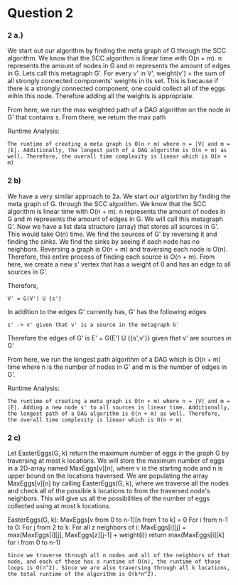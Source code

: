 # Question 2

### 2 a.) 

We start out our algorithm by finding the meta graph of G through the SCC algorithm. We know that the SCC algorithm is linear time with O(n + m). n represents the amount of nodes in G and m represents the amount of edges in G. Lets call this metagraph G'. For every v' in V', weight(v') = the sum of all strongly connected components' weights in its set. This is because if there is a strongly connected component, one could collect all of the eggs wihin this node. Therefore adding all the weights is appropriate.

From here, we run the max weighted path of a DAG algorithm on the node in G' that contains s. From there, we return the max path

Runtime Analysis:

    The runtime of creating a meta graph is O(n + m) where n = |V| and m = |E|. Additionally, the longest path of a DAG algorithm is O(n + m) as well. Therefore, the overall time complexity is linear which is O(n + m)


### 2 b) 

We have a very similar approach to 2a. We start our algorithm by finding the meta graph of G. through the SCC algorithm. We know that the SCC algorithm is linear time with O(n + m). n represents the amount of nodes in G and m represents the amount of edges in G. We will call this metagraph G'. Now we have a list data structure (array) that stores all sources in G'. This would take O(n) time. We find the sources of G' by reversing it and finding the sinks. We find the sinks by seeing if each node has no neighbors. Reversing a graph is O(n + m) and traversing each node is O(n). Therefore, this entire process of finding each source is O(n + m). From here, we create a new s' vertex that has a weight of 0 and has an edge to all sources in G'.

Therefore,
    
    V' = G(V') U {s'}
    
In addition to the edges G' currently has, G' has the following edges

    s' -> v' given that v' is a source in the metagraph G'
Therefore the edges of G' is
    E' = G(E') U {{s',v'}} given that v' are sources in G'

From here, we run the longest path algorithm of a DAG which is O(n + m) time where n is the number of nodes in G' and m is the number of edges in G'. 

Runtime Analysis:

    The runtime of creating a meta graph is O(n + m) where n = |V| and m = |E|. Adding a new node s' to all sources is linear time. Additionally, the longest path of a DAG algorithm is O(n + m) as well. Therefore, the overall time complexity is linear which is O(n + m)

### 2 c)

Let EasterEggs(G, k) return the maximum number of eggs in the graph G by traversing at most k locations. We will store the maximum number of eggs in a 2D-array named MaxEggs[v][n], where v is the starting node and n is upper bound on the locations traversed. We are populating the array MaxEggs[v][n] by calling EasterEggs(G, k), where we traverse all the nodes and check all of the possible k locations to from the traversed node's neighbors. This will give us all the possibilities of the number of eggs collected using at most k locations.

EasterEggs(G, k):
    MaxEggs[v from 0 to n-1][n from 1 to k] = 0
    For i from n-1 to 0:
        For j from 2 to k:
            For all z neighbors of i:
                MaxEggs[i][j] = max(MaxEggs[i][j], MaxEggs[z][j-1] + weight(i))
    return max(MaxEggs[i][k] for i from 0 to n-1)

    Since we traverse through all n nodes and all of the neighbors of that node, and each of these has a runtime of O(n), the runtime of those loops is O(n^2). Since we are also traversing through all k locations, the total runtime of the algorithm is O(k*n^2).
